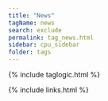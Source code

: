 ```yaml
---
title: "News"
tagName: news
search: exclude
permalink: tag_news.html
sidebar: cpu_sidebar
folder: tags
---
```

{% include taglogic.html %}

{% include links.html %}

